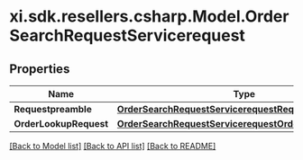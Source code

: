 # xi.sdk.resellers.csharp.Model.OrderSearchRequestServicerequest

## Properties

Name | Type | Description | Notes
------------ | ------------- | ------------- | -------------
**Requestpreamble** | [**OrderSearchRequestServicerequestRequestpreamble**](OrderSearchRequestServicerequestRequestpreamble.md) |  | 
**OrderLookupRequest** | [**OrderSearchRequestServicerequestOrderLookupRequest**](OrderSearchRequestServicerequestOrderLookupRequest.md) |  | [optional] 

[[Back to Model list]](../README.md#documentation-for-models) [[Back to API list]](../README.md#documentation-for-api-endpoints) [[Back to README]](../README.md)

